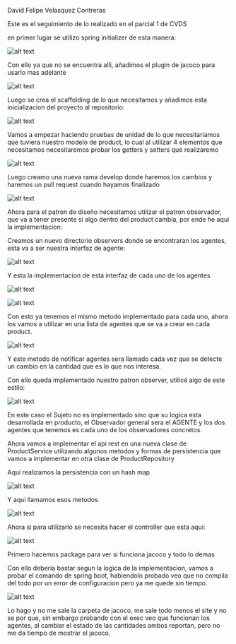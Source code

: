 David Felipe Velasquez Contreras

Este es el seguimiento de lo realizado en el parcial 1 de CVDS

en primer lugar se utilizo spring initializer de esta manera:

![alt text](image.png)

Con ello ya que no se encuentra alli, añadimos el plugin de jacoco para usarlo mas adelante

![alt text](image-1.png)

Luego se crea el scaffolding de lo que necesitamos y añadimos esta inicializacion del proyecto al repositorio:

![alt text](image-2.png)

Vamos a empezar haciendo pruebas de unidad de lo que necesitariamos que tuviera nuestro modelo de product, lo cual al utilizar 4 elementos que necesitamos necesitaremos probar los getters y setters que realizaremo

![alt text](image-3.png)

Luego creamo una nueva rama develop donde haremos los cambios y haremos un pull request cuando hayamos finalizado

![alt text](image-5.png)


Ahora para el patron de diseño necesitamos utilizar el patron observador, que va a tener presente si algo dentro del product cambia, por ende he aqui la implementacion:


Creamos un nuevo directorio observers donde se encontraran los agentes, esta va a ser nuestra interfaz de agente:

![alt text](image-9.png)

Y esta la implementacion de esta interfaz de cada uno de los agentes

![alt text](image-10.png)

![alt text](image-11.png)

Con esto ya tenemos el mismo metodo implementado para cada uno, ahora los vamos a utilizar en una lista de agentes que se va a crear en cada product.

![alt text](image-12.png)


Y este metodo de notificar agentes sera llamado cada vez que se detecte un cambio en la cantidad que es lo que nos interesa.

Con ello queda implementado nuestro patron observer, utilicé algo de este estilo:

![alt text](image-13.png)

En este caso el Sujeto no es implementado sino que su logica esta desarrollada en producto, el Observador general sera el AGENTE y los dos agentes que tenemos es cada uno de los observadores concretos.

Ahora vamos a implementar el api rest en una nueva clase de ProductService utilizando algunos metodos y formas de persistencia que vamos a implementar en otra clase de ProductRepository

Aqui realizamos la persistencia con un hash map

![alt text](image-14.png)


Y aqui llamamos esos metodos

![alt text](image-15.png)


Ahora si para utilizarlo se necesita hacer el controller que esta aqui:

![alt text](image-16.png)

Primero hacemos package para ver si funciona jacoco y todo lo demas


Con ello deberia bastar segun la logica de la implementacion, vamos a probar el comando de spring boot, habiendolo probado veo que no compila del todo por un error de configuracion pero ya me quede sin tiempo.

![alt text](image-17.png)

Lo hago y no me sale la carpeta de jacoco, me sale todo menos el site y no se por que, sin embargo probando con el exec veo que funcionan los agentes, al cambiar el estado de las cantidades ambos reportan, pero no me da tiempo de mostrar el jacoco.
